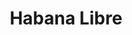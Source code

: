 ---
layout: recipe
title: 'Habana Libre'
description: 'Lorem ipsum dolor sit amet, consectetur adipisicing elit. Corporis fuga iure rerum voluptas provident debitis quidem eaque.'
ingredients:
  - name:
    quantity:
notes_html:
image: /uploads/habana-libre.jpg
tags:
products:
---
